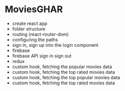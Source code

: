 # MoviesGHAR
- create react app
- folder structure
- routing (react-router-dom)
- configuring the paths
- sign in, sign up into the login component
- firebase
- firebase API sign in sign out
- redux
- custom hook, fetching the popular movies data
- custom hook, fetching the top rated movies data
- custom hook, fetching the top popular movies data
- custom hook, fetching the top rated movies data

